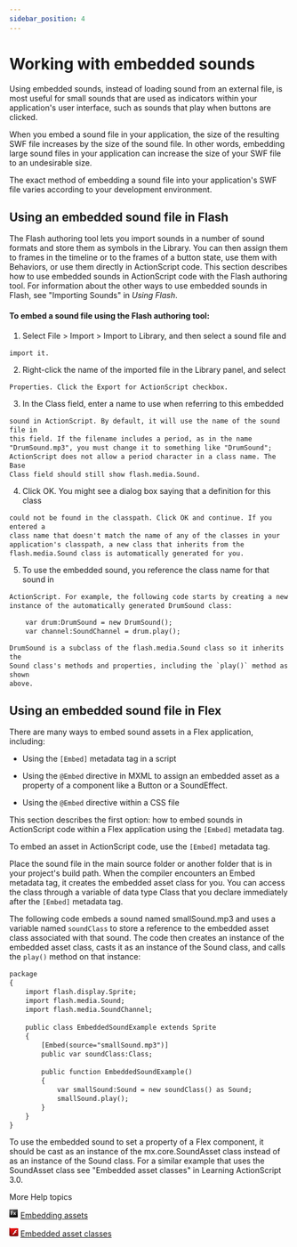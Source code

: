 ```yaml
---
sidebar_position: 4
---
```


# Working with embedded sounds

Using embedded sounds, instead of loading sound from an external file, is most
useful for small sounds that are used as indicators within your application's
user interface, such as sounds that play when buttons are clicked.

When you embed a sound file in your application, the size of the resulting SWF
file increases by the size of the sound file. In other words, embedding large
sound files in your application can increase the size of your SWF file to an
undesirable size.

The exact method of embedding a sound file into your application's SWF file
varies according to your development environment.

## Using an embedded sound file in Flash

The Flash authoring tool lets you import sounds in a number of sound formats and
store them as symbols in the Library. You can then assign them to frames in the
timeline or to the frames of a button state, use them with Behaviors, or use
them directly in ActionScript code. This section describes how to use embedded
sounds in ActionScript code with the Flash authoring tool. For information about
the other ways to use embedded sounds in Flash, see "Importing Sounds" in _Using
Flash_.

#### To embed a sound file using the Flash authoring tool:

1.  Select File \> Import \> Import to Library, and then select a sound file and
```
import it.
```

2.  Right-click the name of the imported file in the Library panel, and select
```
Properties. Click the Export for ActionScript checkbox.
```

3.  In the Class field, enter a name to use when referring to this embedded
```
sound in ActionScript. By default, it will use the name of the sound file in
this field. If the filename includes a period, as in the name
"DrumSound.mp3", you must change it to something like "DrumSound";
ActionScript does not allow a period character in a class name. The Base
Class field should still show flash.media.Sound.
```

4.  Click OK. You might see a dialog box saying that a definition for this class
```
could not be found in the classpath. Click OK and continue. If you entered a
class name that doesn't match the name of any of the classes in your
application's classpath, a new class that inherits from the
flash.media.Sound class is automatically generated for you.
```

5.  To use the embedded sound, you reference the class name for that sound in
```
ActionScript. For example, the following code starts by creating a new
instance of the automatically generated DrumSound class:
```

        var drum:DrumSound = new DrumSound();
        var channel:SoundChannel = drum.play();

```
DrumSound is a subclass of the flash.media.Sound class so it inherits the
Sound class's methods and properties, including the `play()` method as shown
above.
```

## Using an embedded sound file in Flex

There are many ways to embed sound assets in a Flex application, including:

- Using the `[Embed]` metadata tag in a script

- Using the `@Embed` directive in MXML to assign an embedded asset as a property
  of a component like a Button or a SoundEffect.

- Using the `@Embed` directive within a CSS file

This section describes the first option: how to embed sounds in ActionScript
code within a Flex application using the `[Embed]` metadata tag.

To embed an asset in ActionScript code, use the `[Embed]` metadata tag.

Place the sound file in the main source folder or another folder that is in your
project's build path. When the compiler encounters an Embed metadata tag, it
creates the embedded asset class for you. You can access the class through a
variable of data type Class that you declare immediately after the `[Embed]`
metadata tag.

The following code embeds a sound named smallSound.mp3 and uses a variable named
`soundClass` to store a reference to the embedded asset class associated with
that sound. The code then creates an instance of the embedded asset class, casts
it as an instance of the Sound class, and calls the `play()` method on that
instance:

```
package
{
	import flash.display.Sprite;
	import flash.media.Sound;
	import flash.media.SoundChannel;

	public class EmbeddedSoundExample extends Sprite
	{
		[Embed(source="smallSound.mp3")]
		public var soundClass:Class;

		public function EmbeddedSoundExample()
		{
			var smallSound:Sound = new soundClass() as Sound;
			smallSound.play();
		}
	}
}
```

To use the embedded sound to set a property of a Flex component, it should be
cast as an instance of the mx.core.SoundAsset class instead of as an instance of
the Sound class. For a similar example that uses the SoundAsset class see
"Embedded asset classes" in Learning ActionScript 3.0.

More Help topics

![](../../img/flexLinkIndicator.png)
[Embedding assets](https://web.archive.org/web/20150313235357/https://help.adobe.com/en_US/Flex/4.0/UsingSDK/WS2db454920e96a9e51e63e3d11c0bf69084-7fce.html)

![](../../img/as3LinkIndicator.png)
[Embedded asset classes](https://web.archive.org/web/20150211003723/http://help.adobe.com/en_US/as3/learn/WS5b3ccc516d4fbf351e63e3d118a9b90204-7f36.html#WS5b3ccc516d4fbf351e63e3d118a9b90204-7f2e)
